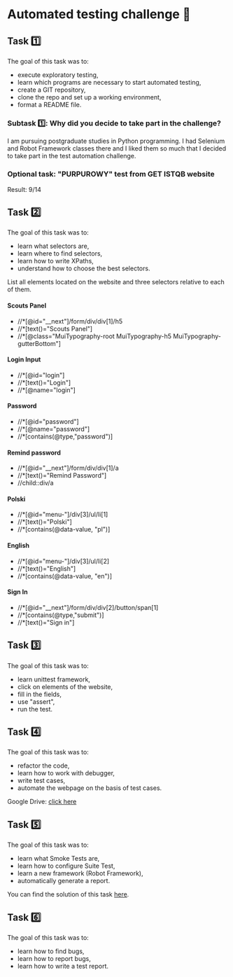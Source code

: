 # Automated testing challenge 🤖

## Task 1️⃣

The goal of this task was to:
- execute exploratory testing,
- learn which programs are necessary to start automated testing,
- create a GIT repository,
- clone the repo and set up a working environment,
- format a README file.

### Subtask 1️⃣: Why did you decide to take part in the challenge?

I am pursuing postgraduate studies in Python programming. I had Selenium and Robot Framework classes there and I liked them so much that I decided to take part in the test automation challenge.

[//]: <> (Jestem w trakcie studiów podyplomowych na kierunku "Programista Python Developer" w WSB. Na jednym ze zjazdów miałam zajęcia z Selenium i Robot Framework, które tak mi się spodobały że podstanowiłam poszerzyć swoją wiedzę na ten temat biorąc udział w wyzwaniu Dare IT.)

### Optional task: "PURPUROWY" test from GET ISTQB website

Result: 9/14

## Task 2️⃣

The goal of this task was to:
- learn what selectors are,
- learn where to find selectors,
- learn how to write XPaths, 
- understand how to choose the best selectors.

List all elements located on the website and three selectors relative to each of them.

#### Scouts Panel</br>
- //*[@id="__next"]/form/div/div[1]/h5</br>
- //*[text()="Scouts Panel"]</br>
- //*[@class="MuiTypography-root MuiTypography-h5 MuiTypography-gutterBottom"]</br>

#### Login Input</br>
- //*[@id="login"]</br>
- //*[text()="Login"]</br>
- //*[@name="login"]</br>

#### Password</br>
- //*[@id="password"]</br>
- //*[@name="password"]</br>
- //*[contains(@type,"password")]</br>

#### Remind password</br>
- //*[@id="__next"]/form/div/div[1]/a</br>
- //*[text()="Remind Password"]</br>
- //child::div/a</br>

#### Polski</br>
- //*[@id="menu-"]/div[3]/ul/li[1]</br>
- //*[text()="Polski"]</br>
- //*[contains(@data-value, "pl")]</br>

#### English</br>
- //*[@id="menu-"]/div[3]/ul/li[2]</br>
- //*[text()="English"]</br>
- //*[contains(@data-value, "en")]</br>

#### Sign In</br>
- //*[@id="__next"]/form/div/div[2]/button/span[1]</br>
- //*[contains(@type,"submit")]</br>
- //*[text()="Sign in"]</br>

## Task 3️⃣

The goal of this task was to:
- learn unittest framework,
- click on elements of the website,
- fill in the fields,
- use "assert",
- run the test.

## Task 4️⃣

The goal of this task was to:
- refactor the code,
- learn how to work with debugger,
- write test cases, 
- automate the webpage on the basis of test cases.

Google Drive: [click here](https://drive.google.com/drive/folders/1X0jLapKF8UmqdAVsQ_BPGTm_n6Tubutz?usp=share_link)

## Task 5️⃣

The goal of this task was to:
- learn what Smoke Tests are,
- learn how to configure Suite Test,
- learn a new framework (Robot Framework),
- automatically generate a report.

You can find the solution of this task [here](https://github.com/marta-rakowska/panelscout_robotframework).

## Task 6️⃣

The goal of this task was to:
- learn how to find bugs,
- learn how to report bugs,
- learn how to write a test report.










